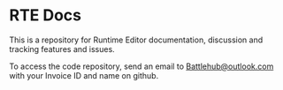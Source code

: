 # RTE Docs
This is a repository for Runtime Editor documentation, discussion and tracking features and issues.

To access the code repository, send an email to Battlehub@outlook.com with your Invoice ID and name on github.
